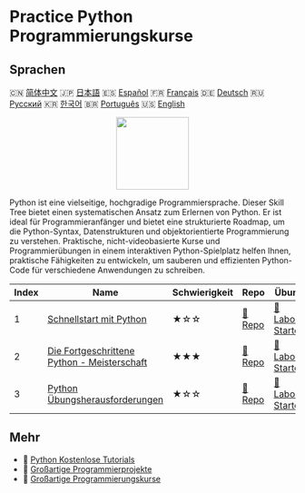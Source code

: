 # Practice Python Programmierungskurse

## Sprachen

🇨🇳 [简体中文](README_zh.md) 🇯🇵 [日本語](README_ja.md) 🇪🇸 [Español](README_es.md) 🇫🇷 [Français](README_fr.md) 🇩🇪 [Deutsch](README_de.md) 🇷🇺 [Русский](README_ru.md) 🇰🇷 [한국어](README_ko.md) 🇧🇷 [Português](README_pt.md) 🇺🇸 [English](README.md) 

<div align="center">
<img width="128px" src="https://file.labex.io/path/E4pVLzVNCjyM.png">
</div>

Python ist eine vielseitige, hochgradige Programmiersprache. Dieser Skill Tree bietet einen systematischen Ansatz zum Erlernen von Python. Er ist ideal für Programmieranfänger und bietet eine strukturierte Roadmap, um die Python-Syntax, Datenstrukturen und objektorientierte Programmierung zu verstehen. Praktische, nicht-videobasierte Kurse und Programmierübungen in einem interaktiven Python-Spielplatz helfen Ihnen, praktische Fähigkeiten zu entwickeln, um sauberen und effizienten Python-Code für verschiedene Anwendungen zu schreiben.

|   Index | Name                                                                                                   | Schwierigkeit   | Repo                                                                 | Übung                                                                       |
|---------|--------------------------------------------------------------------------------------------------------|-----------------|----------------------------------------------------------------------|-----------------------------------------------------------------------------|
|       1 | [Schnellstart mit Python](https://labex.io/de/courses/quick-start-with-python)                         | ★☆☆             | [🔗 Repo](https://github.com/labex-labs/quick-start-with-python)     | [🚀 Labor Starten](https://labex.io/de/courses/quick-start-with-python)     |
|       2 | [Die Fortgeschrittene Python - Meisterschaft](https://labex.io/de/courses/the-advanced-python-mastery) | ★★★             | [🔗 Repo](https://github.com/labex-labs/the-advanced-python-mastery) | [🚀 Labor Starten](https://labex.io/de/courses/the-advanced-python-mastery) |
|       3 | [Python Übungsherausforderungen](https://labex.io/de/courses/python-practice-challenges)               | ★☆☆             | [🔗 Repo](https://github.com/labex-labs/python-practice-challenges)  | [🚀 Labor Starten](https://labex.io/de/courses/python-practice-challenges)  |

## Mehr

- 🔗 [Python Kostenlose Tutorials](https://github.com/labex-labs/python-free-tutorials)
- 🔗 [Großartige Programmierprojekte](https://github.com/labex-labs/awesome-programming-projects)
- 🔗 [Großartige Programmierungskurse](https://github.com/labex-labs/awesome-programming-courses)

